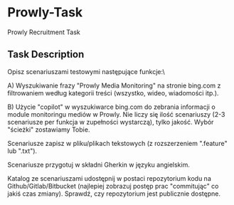 # Prowly-Task
Prowly Recruitment Task

## Task Description

Opisz scenariuszami testowymi następujące funkcje:\

A) Wyszukiwanie frazy "Prowly Media Monitoring" na stronie bing.com z filtrowaniem według kategorii treści (wszystko, wideo, wiadomości itp.).

B) Użycie "copilot" w wyszukiwarce bing.com do zebrania informacji o module monitoringu mediów w Prowly.
Nie liczy się ilość scenariuszy (2-3 scenariusze per funkcja w zupełności wystarczą), tylko jakość. Wybór "ścieżki" zostawiamy Tobie.

Scenariusze zapisz w pliku/plikach tekstowych (z rozszerzeniem ".feature" lub ".txt").

Scenariusze przygotuj w składni Gherkin w języku angielskim.

Katalog ze scenariuszami udostępnij w postaci repozytorium kodu na Github/Gitlab/Bitbucket (najlepiej zobrazuj postęp prac "commitując" co jakiś czas zmiany). Sprawdź, czy repozytorium jest publicznie dostępne.
